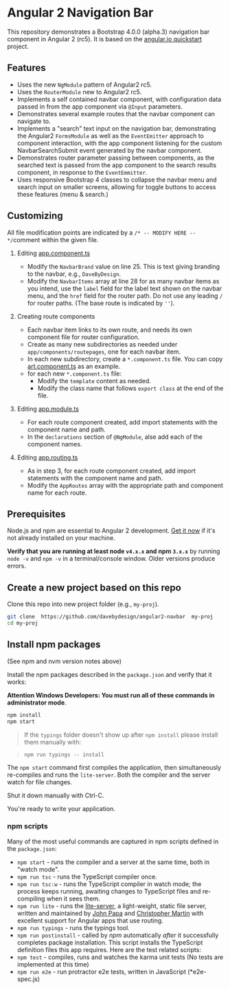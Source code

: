 # Angular 2 Navigation Bar
<!--
[![Build Status][travis-badge]][travis-badge-url]
-->
This repository demonstrates a Bootstrap 4.0.0 (alpha.3) navigation bar component in Angular 2 (rc5).  It is based on the  [angular.io quickstart](https://angular.io/docs/ts/latest/quickstart.html) project.



## Features
* Uses the new `NgModule` pattern of Angular2 rc5.
* Uses the `RouterModule` new to Angular2 rc5.
* Implements a self contained navbar component, with configuration data passed in from the app component via `@Input` parameters.
* Demonstrates several example routes that the navbar component can navigate to.
* Implements a "search" text input on the navigation bar, demonstrating the Angular2 `FormsModule` as well as the `EventEmitter` approach to component interaction, with the app component listening for the custom NavbarSearchSubmit event generated by the navbar component.
* Demonstrates router parameter passing between components, as the searched text is passed from the app component to the search results component, in response to the `EventEmmitter`.
* Uses responsive Bootstrap 4 classes to collapse the navbar menu and search input on smaller screens, allowing for toggle buttons to access these features (menu & search.)

## Customizing
All file modification points are indicated by a `/* -- MODIFY HERE -- */`comment within the given file.

1. Editing [app.component.ts](https://github.com/davebydesign/angular2_quickstart_rc5/blob/master/app/app.component.ts)
   * Modify the `NavbarBrand` value on line 25. This is text giving branding to the navbar, e.g., `DaveByDesign`.
   * Modify the `NavbarItems` array at line 28 for as many navbar items as you intend, use the `label` field for the label text shown on the navbar menu, and the `href` field for the router path. Do not use any leading `/` for router paths. (The base route is indicated by `''`).

2. Creating route components
   * Each navbar item links to its own route, and needs its own component file for router configuration.
   * Create as many new subdirectories as needed under `app/components/routepages`, one for each navbar item.
   * In each new subdirectory, create a `*.component.ts` file. You can copy [art.component.ts](https://github.com/davebydesign/angular2_quickstart_rc5/blob/master/app/components/routepages/art/art.component.ts) as an example.
   * for each new `*.component.ts` file:
      * Modify the `template` content as needed.
      * Modify the class name that follows `export class` at the end of the file.

3. Editing [app.module.ts](https://github.com/davebydesign/angular2_quickstart_rc5/blob/master/app/app.module.ts)
      * For each route component created, add import statements with the component name and path.
      * In the `declarations` section of `@NgModule`, alse add each of the component names.
      
4. Editing [app.routing.ts](https://github.com/davebydesign/angular2_quickstart_rc5/blob/master/app/app.routing.ts)
      * As in step 3, for each route component created, add import statements with the component name and path.
      * Modify the `AppRoutes` array with the appropriate path and component name for each route.

## Prerequisites
Node.js and npm are essential to Angular 2 development. <a href="https://docs.npmjs.com/getting-started/installing-node" target="_blank" title="Installing Node.js and updating npm"> Get it now</a> if it's not already installed on your machine.

**Verify that you are running at least node `v4.x.x` and npm `3.x.x`** by running `node -v` and `npm -v` in a terminal/console window. Older versions produce errors.

<!--
We recommend [nvm](https://github.com/creationix/nvm) for managing multiple versions of node and npm.
-->
## Create a new project based on this repo

Clone this repo into new project folder (e.g., `my-proj`).
```bash
git clone  https://github.com/davebydesign/angular2-navbar  my-proj
cd my-proj
```
<!--
We have no intention of updating the source on `angular/quickstart`.
Discard everything "git-like" by deleting the `.git` folder.
```bash
rm -rf .git  # non-Windows
rd .git /S/Q # windows
```

### Create a new git repo
You could [start writing code](#start-development) now and throw it all away when you're done.
If you'd rather preserve your work under source control, consider taking the following steps.

Initialize this project as a *local git repo* and make the first commit:
```bash
git init
git add .
git commit -m "Initial commit"
```

Create a *remote repository* for this project on the service of your choice.

Grab its address (e.g. *`https://github.com/<my-org>/my-proj.git`*) and push the *local repo* to the *remote*.
```bash
git remote add origin <repo-address>
git push -u origin master
```
-->
## Install npm packages

(See npm and nvm version notes above)

Install the npm packages described in the `package.json` and verify that it works:

**Attention Windows Developers:  You must run all of these commands in administrator mode**.

```bash
npm install
npm start
```

> If the `typings` folder doesn't show up after `npm install` please install them manually with:

> `npm run typings -- install`

The `npm start` command first compiles the application,
then simultaneously re-compiles and runs the `lite-server`.
Both the compiler and the server watch for file changes.

Shut it down manually with Ctrl-C.

You're ready to write your application.

### npm scripts

Many of the most useful commands are captured in npm scripts defined in the `package.json`:

* `npm start` - runs the compiler and a server at the same time, both in "watch mode".
* `npm run tsc` - runs the TypeScript compiler once.
* `npm run tsc:w` - runs the TypeScript compiler in watch mode; the process keeps running, awaiting changes to TypeScript files and re-compiling when it sees them.
* `npm run lite` - runs the [lite-server](https://www.npmjs.com/package/lite-server), a light-weight, static file server, written and maintained by
[John Papa](https://github.com/johnpapa) and
[Christopher Martin](https://github.com/cgmartin)
with excellent support for Angular apps that use routing.
* `npm run typings` - runs the typings tool.
* `npm run postinstall` - called by *npm* automatically *after* it successfully completes package installation. This script installs the TypeScript definition files this app requires.
Here are the test related scripts:
* `npm test` - compiles, runs and watches the karma unit tests (No tests are implemented at this time)
* `npm run e2e` - run protractor e2e tests, written in JavaScript (*e2e-spec.js)

<!--
## Testing

The QuickStart documentation doesn't discuss testing.
This repo adds both karma/jasmine unit test and protractor end-to-end testing support.

These tools are configured for specific conventions described below.

*It is unwise and rarely possible to run the application, the unit tests, and the e2e tests at the same time.
We recommend that you shut down one before starting another.*

### Unit Tests
TypeScript unit-tests are usually in the `app` folder. Their filenames must end in `.spec`.

Look for the example `app/app.component.spec.ts`.
Add more `.spec.ts` files as you wish; we configured karma to find them.

Run it with `npm test`

That command first compiles the application, then simultaneously re-compiles and runs the karma test-runner.
Both the compiler and the karma watch for (different) file changes.

Shut it down manually with Ctrl-C.

Test-runner output appears in the terminal window.
We can update our app and our tests in real-time, keeping a weather eye on the console for broken tests.
Karma is occasionally confused and it is often necessary to shut down its browser or even shut the command down (Ctrl-C) and
restart it. No worries; it's pretty quick.

The `HTML-Reporter` is also wired in. That produces a prettier output; look for it in `~_test-output/tests.html`.

### End-to-end (E2E) Tests

E2E tests are in the `e2e` directory, side by side with the `app` folder.
Their filenames must end in `.e2e-spec.ts`.

Look for the example `e2e/app.e2e-spec.ts`.
Add more `.e2e-spec.js` files as you wish (although one usually suffices for small projects);
we configured protractor to find them.

Thereafter, run them with `npm run e2e`.

That command first compiles, then simultaneously starts the Http-Server at `localhost:8080`
and launches protractor.  

The pass/fail test results appear at the bottom of the terminal window.
A custom reporter (see `protractor.config.js`) generates a  `./_test-output/protractor-results.txt` file
which is easier to read; this file is excluded from source control.

Shut it down manually with Ctrl-C.

[travis-badge]: https://travis-ci.org/angular/quickstart.svg?branch=master
[travis-badge-url]: https://travis-ci.org/angular/quickstart
-->
